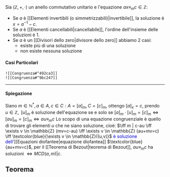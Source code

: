 Sia $(\mathbb{Z},+,\cdot)$ un anello commutativo unitario e l'equazione $ax \equiv_m c \in \mathbb{Z}$:
- Se $a$ è [[Elementi invertibili (o simmetrizzabili)|invertibile]], la soluzione è $x=a^{-1}-c$.
- Se $a$ è [[Elementi cancellabili|cancellabile]], l'ordine dell'insieme delle soluzioni è 1.
- Se $a$ è un [[Divisori dello zero|divisore dello zero]] abbiamo 2 casi:
	- esiste più di una soluzione
	- non esiste nessuna soluzione
#### Casi Particolari
	![[Congruenza#^492ca3]]
	![[Congruenza#^9bc247]]
---
#### Spiegazione
Siano $m \in \mathbb{N}^*, a \in A, c \in C : A=[a]_m, C=[c]_m$, ottengo  $[a]_x=c$, prendo $u \in \mathbb{Z}, \; \; [u]_m$ è soluzione dell'equazione se e solo se $[a]_m \cdot [u]_m = [c]_m \iff [au]_m = [c]_m \iff au \equiv_m c$
Lo scopo di una equazione congruenziale è quello di trovare gli elementi $u$ che ne siano soluzione, cioè: $\iff m | c-au \iff \exists v \in \mathbb{Z} (mv=c-au) \iff \exists v \in \mathbb{Z} (au+mv=c) \iff \textcolor{blue}{\exists v \in \mathbb{Z}((u,v)}$ <span style="color:#0000CD">è soluzione dell'</span>[[Equazioni diofantee|equazione diofantea]] $\textcolor{blue}{au+mv=c}$, per il [[Teorema di Bezout|teorema di Bezout]], $au \equiv_m c$ ha soluzioni $\iff MCD(a,m)|c$.


## Teorema
